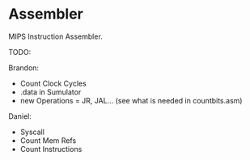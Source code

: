 # Assembler
MIPS Instruction Assembler.

TODO:

  Brandon:
   - Count Clock Cycles
   - .data in Sumulator
   - new Operations = JR, JAL... (see what is needed in countbits.asm)
   
  Daniel:
  - Syscall
  - Count Mem Refs
  - Count Instructions
